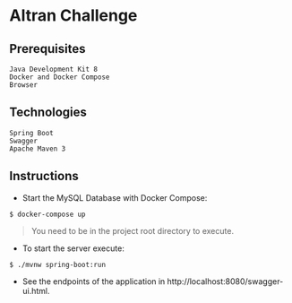 # Altran Challenge

## Prerequisites

```
Java Development Kit 8
Docker and Docker Compose
Browser
```

## Technologies

```
Spring Boot
Swagger
Apache Maven 3
```

## Instructions

- Start the MySQL Database with Docker Compose:

```
$ docker-compose up
```

> You need to be in the project root directory to execute.

- To start the server execute:

```
$ ./mvnw spring-boot:run
```

- See the endpoints of the application in http://localhost:8080/swagger-ui.html.
